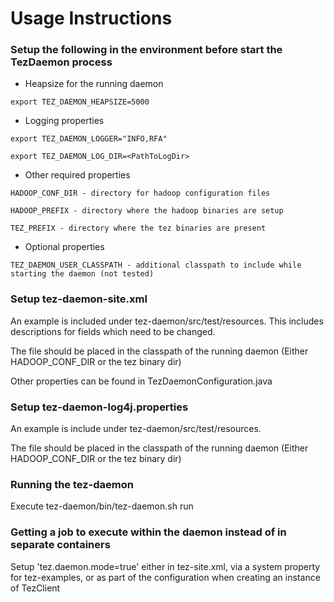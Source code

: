 <!--
  Licensed under the Apache License, Version 2.0 (the "License");
  you may not use this file except in compliance with the License.
  You may obtain a copy of the License at

    http://www.apache.org/licenses/LICENSE-2.0

  Unless required by applicable law or agreed to in writing, software
  distributed under the License is distributed on an "AS IS" BASIS,
  WITHOUT WARRANTIES OR CONDITIONS OF ANY KIND, either express or implied.
  See the License for the specific language governing permissions and
  limitations under the License. See accompanying LICENSE file.
-->

Usage Instructions
==================

###  Setup the following in the environment before start the TezDaemon process

   -  Heapsize for the running daemon

    export TEZ_DAEMON_HEAPSIZE=5000

   - Logging properties

    export TEZ_DAEMON_LOGGER="INFO,RFA"

    export TEZ_DAEMON_LOG_DIR=<PathToLogDir>
    
   - Other required properties

    HADOOP_CONF_DIR - directory for hadoop configuration files

    HADOOP_PREFIX - directory where the hadoop binaries are setup

    TEZ_PREFIX - directory where the tez binaries are present
    
   - Optional properties

    TEZ_DAEMON_USER_CLASSPATH - additional classpath to include while starting the daemon (not tested)
    
### Setup tez-daemon-site.xml
An example is included under tez-daemon/src/test/resources. This includes descriptions for fields which need to be changed.

The file should be placed in the classpath of the running daemon (Either HADOOP_CONF_DIR or the tez binary dir)

Other properties can be found in TezDaemonConfiguration.java

### Setup tez-daemon-log4j.properties
An example is include under tez-daemon/src/test/resources.

The file should be placed in the classpath of the running daemon (Either HADOOP_CONF_DIR or the tez binary dir)


### Running the tez-daemon
Execute tez-daemon/bin/tez-daemon.sh run


### Getting a job to execute within the daemon instead of in separate containers
Setup 'tez.daemon.mode=true' either in tez-site.xml, via a system property for tez-examples, or as part of the configuration when creating an instance of TezClient